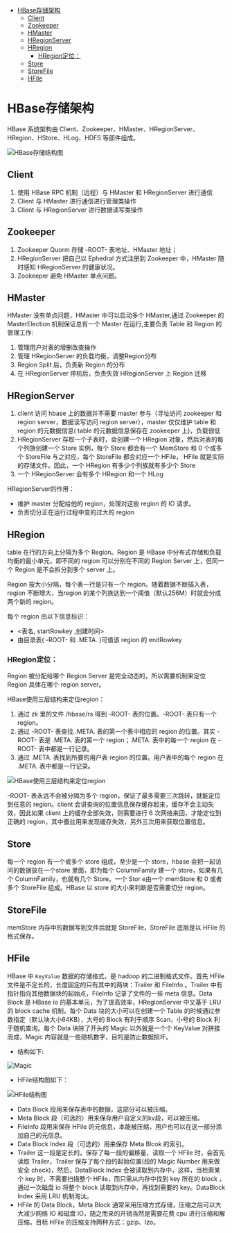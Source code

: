 <!-- TOC -->

- [HBase存储架构](#hbase%e5%ad%98%e5%82%a8%e6%9e%b6%e6%9e%84)
  - [Client](#client)
  - [Zookeeper](#zookeeper)
  - [HMaster](#hmaster)
  - [HRegionServer](#hregionserver)
  - [HRegion](#hregion)
    - [HRegion定位：](#hregion%e5%ae%9a%e4%bd%8d)
  - [Store](#store)
  - [StoreFile](#storefile)
  - [HFile](#hfile)

<!-- /TOC -->
# HBase存储架构
HBase 系统架构由 Client、Zookeeper、HMaster、HRegionServer、HRegion、HStore、HLog、HDFS 等部件组成。

![HBase存储结构图](https://cdn.sinaimg.cn.52ecy.cn/large/005BYqpgly1g59oqg68qij30g80990us.jpg)

## Client
1. 使用 HBase RPC 机制（远程）与 HMaster 和 HRegionServer 进行通信
2. Client 与 HMaster 进行通信进行管理类操作
3. Client 与 HRegionServer 进行数据读写类操作

## Zookeeper
1. Zookeeper Quorm 存储 -ROOT- 表地址、HMaster 地址；
2. HRegionServer 把自己以 Ephedral 方式注册到 Zookeeper 中，HMaster 随时感知 HRegionServer 的健康状况。
3. Zookeeper 避免 HMaster 单点问题。

## HMaster
HMaster 没有单点问题，HMaster 中可以启动多个 HMaster,通过 Zookeeper 的 MasterElection 机制保证总有一个 Master 在运行,主要负责 Table 和 Region 的管理工作:
1. 管理用户对表的增删改查操作
2. 管理 HRegionServer 的负载均衡，调整Region分布
3. Region Split 后，负责新 Region 的分布
4. 在 HRegionServer 停机后，负责失效 HRegionServer 上 Region 迁移
   
## HRegionServer
1. client 访问 hbase 上的数据并不需要 master 参与（寻址访问 zookeeper 和 region server，数据读写访问 region server），master 仅仅维护 table 和 region 的元数据信息( table 的元数据信息保存在 zookeeper 上)，负载很低
2. HRegionServer 存取一个子表时，会创建一个 HRegion 对象，然后对表的每个列族创建一个 Store 实例，每个 Store 都会有一个 MemStore 和 0 个或多个 StoreFile 与之对应，每个 StoreFile 都会对应一个 HFile， HFile 就是实际的存储文件。因此，一个 HRegion 有多少个列族就有多少个 Store
3. 一个 HRegionServer 会有多个 HRegion 和一个 HLog

HRegionServer的作用：
* 维护 master 分配给他的 region，处理对这些 region 的 IO 请求。
* 负责切分正在运行过程中变的过大的 region

## HRegion
table 在行的方向上分隔为多个 Region。Region 是 HBase 中分布式存储和负载均衡的最小单元，即不同的 region 可以分别在不同的 Region Server 上，但同一个 Region 是不会拆分到多个 server 上。

Region 按大小分隔，每个表一行是只有一个 region。随着数据不断插入表，region 不断增大，当region 的某个列族达到一个阈值（默认256M）时就会分成两个新的 region。

每个 region 由以下信息标识：
* <表名, startRowkey ,创建时间>
* 由目录表( -ROOT- 和 .META. )可值该 region 的 endRowkey

### HRegion定位：
Region 被分配给哪个 Region Server 是完全动态的，所以需要机制来定位 Region 具体在哪个 region server。

HBase使用三层结构来定位region：
1. 通过 zk 里的文件 /hbase/rs 得到 -ROOT- 表的位置。-ROOT- 表只有一个 region。
2. 通过 -ROOT- 表查找 .META. 表的第一个表中相应的 region 的位置。其实 -ROOT- 表是 .META. 表的第一个 region；.META. 表中的每一个 region 在 -ROOT- 表中都是一行记录。
3. 通过 .META. 表找到所要的用户表 region 的位置。用户表中的每个 region 在 .META. 表中都是一行记录。

![HBase使用三层结构来定位region](https://cdn.sinaimg.cn.52ecy.cn/large/005BYqpgly1g59ouxe2z5j30ah05raag.jpg)

-ROOT- 表永远不会被分隔为多个 region，保证了最多需要三次跳转，就能定位到任意的 region。client 会讲查询的位置信息保存缓存起来，缓存不会主动失效，因此如果 client 上的缓存全部失效，则需要进行 6 次网络来回，才能定位到正确的 region，其中蚕丝用来发现缓存失效，另外三次用来获取位置信息。

## Store
每一个 region 有一个或多个 store 组成，至少是一个 store，hbase 会把一起访问的数据放在一个store 里面，即为每个 ColumnFamily 建一个 store，如果有几个 ColumnFamily，也就有几个 Store。一个 Stor e由一个 memStore 和 0 或者多个 StoreFile 组成。HBase 以 store 的大小来判断是否需要切分 region。

## StoreFile
memStore 内存中的数据写到文件后就是 StoreFile，StoreFile 底层是以 HFile 的格式保存。

## HFile
HBase 中 `KeyValue` 数据的存储格式，是 hadoop 的二进制格式文件。首先 HFile 文件是不定长的，长度固定的只有其中的两块：Trailer 和 FileInfo 。Trailer 中有指针指向其他数据块的起始点，FileInfo 记录了文件的一些 meta 信息。Data Block 是 HBase io 的基本单元，为了提高效率，HRegionServer 中又基于 LRU 的 block cache 机制。每个 Data 块的大小可以在创建一个 Table 的时候通过参数指定（默认块大小64KB），大号的 Block 有利于顺序 Scan，小号的 Block 利于随机查询。每个 Data 块除了开头的 Magic 以外就是一个个 KeyValue 对拼接而成，Magic 内容就是一些随机数字，目的是防止数据损坏。

* 结构如下:

![Magic](https://cdn.sinaimg.cn.52ecy.cn/large/005BYqpgly1g59p0f3ygnj30ff0320ti.jpg)

* HFile结构图如下：

![HFile结构图](https://cdn.sinaimg.cn.52ecy.cn/large/005BYqpgly1g59p18pnewj30f1050755.jpg)

* Data Block 段用来保存表中的数据，这部分可以被压缩。
* Meta Block 段（可选的）用来保存用户自定义的kv段，可以被压缩。
* FileInfo 段用来保存 HFile 的元信息，本能被压缩，用户也可以在这一部分添加自己的元信息。
* Data Block Index 段（可选的）用来保存 Meta Blcok 的索引。
* Trailer 这一段是定长的。保存了每一段的偏移量，读取一个 HFile 时，会首先读取 Trailer，Trailer 保存了每个段的起始位置(段的 Magic Number 用来做安全 check)，然后，DataBlock Index 会被读取到内存中，这样，当检索某个 key 时，不需要扫描整个 HFile，而只需从内存中找到 key 所在的 block ，通过一次磁盘 io 将整个 block 读取到内存中，再找到需要的 key。DataBlock Index 采用 LRU 机制淘汰。
* HFile 的 Data Block，Meta Block 通常采用压缩方式存储，压缩之后可以大大减少网络 IO 和磁盘 IO，随之而来的开销当然是需要花费 cpu 进行压缩和解压缩。目标 HFile 的压缩支持两种方式：gzip、lzo。